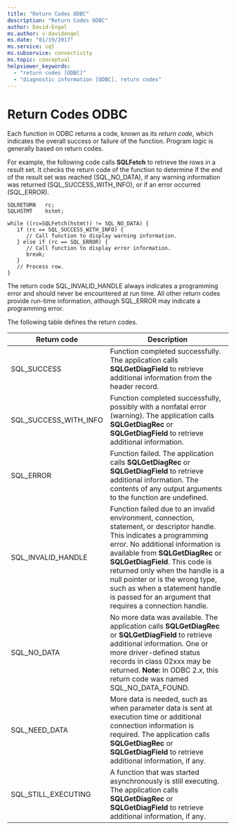 ```yaml
---
title: "Return Codes ODBC"
description: "Return Codes ODBC"
author: David-Engel
ms.author: v-davidengel
ms.date: "01/19/2017"
ms.service: sql
ms.subservice: connectivity
ms.topic: conceptual
helpviewer_keywords:
  - "return codes [ODBC]"
  - "diagnostic information [ODBC], return codes"
---
```

# Return Codes ODBC
Each function in ODBC returns a code, known as its *return code,* which indicates the overall success or failure of the function. Program logic is generally based on return codes.  
  
 For example, the following code calls **SQLFetch** to retrieve the rows in a result set. It checks the return code of the function to determine if the end of the result set was reached (SQL_NO_DATA), if any warning information was returned (SQL_SUCCESS_WITH_INFO), or if an error occurred (SQL_ERROR).  
  
```  
SQLRETURN   rc;  
SQLHSTMT    hstmt;  
  
while ((rc=SQLFetch(hstmt)) != SQL_NO_DATA) {  
   if (rc == SQL_SUCCESS_WITH_INFO) {  
      // Call function to display warning information.  
   } else if (rc == SQL_ERROR) {  
      // Call function to display error information.  
      break;  
   }  
   // Process row.  
}  
```  
  
 The return code SQL_INVALID_HANDLE always indicates a programming error and should never be encountered at run time. All other return codes provide run-time information, although SQL_ERROR may indicate a programming error.  
  
 The following table defines the return codes.  
  
|Return code|Description|  
|-----------------|-----------------|  
|SQL_SUCCESS|Function completed successfully. The application calls **SQLGetDiagField** to retrieve additional information from the header record.|  
|SQL_SUCCESS_WITH_INFO|Function completed successfully, possibly with a nonfatal error (warning). The application calls **SQLGetDiagRec** or **SQLGetDiagField** to retrieve additional information.|  
|SQL_ERROR|Function failed. The application calls **SQLGetDiagRec** or **SQLGetDiagField** to retrieve additional information. The contents of any output arguments to the function are undefined.|  
|SQL_INVALID_HANDLE|Function failed due to an invalid environment, connection, statement, or descriptor handle. This indicates a programming error. No additional information is available from **SQLGetDiagRec** or **SQLGetDiagField**. This code is returned only when the handle is a null pointer or is the wrong type, such as when a statement handle is passed for an argument that requires a connection handle.|  
|SQL_NO_DATA|No more data was available. The application calls **SQLGetDiagRec** or **SQLGetDiagField** to retrieve additional information. One or more driver-defined status records in class 02xxx may be returned. **Note:**  In ODBC 2.*x*, this return code was named SQL_NO_DATA_FOUND.|  
|SQL_NEED_DATA|More data is needed, such as when parameter data is sent at execution time or additional connection information is required. The application calls **SQLGetDiagRec** or **SQLGetDiagField** to retrieve additional information, if any.|  
|SQL_STILL_EXECUTING|A function that was started asynchronously is still executing. The application calls **SQLGetDiagRec** or **SQLGetDiagField** to retrieve additional information, if any.|
